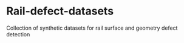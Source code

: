# Rail-defect-datasets
Collection of synthetic datasets for rail surface and geometry defect detection
